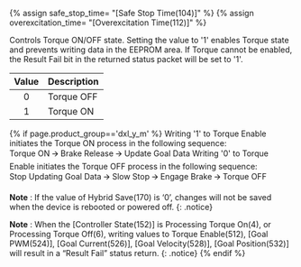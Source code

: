 {% assign safe_stop_time= "[Safe Stop Time(104)]" %}
{% assign overexcitation_time= "[Overexcitation Time(112)]" %}

Controls Torque ON/OFF state. Setting the value to '1' enables Torque state and prevents writing data in the EEPROM area. If Torque cannot be enabled, the Result Fail bit in the returned status packet will be set to '1'.

| Value | Description |
|:-----:| :---------  |
| 0     | Torque OFF  |
| 1     | Torque ON   |


{% if page.product_group=='dxl_y_m' %}
Writing '1' to Torque Enable initiates the Torque ON process in the following sequence:  
Torque ON 🡪 Brake Release 🡪 Update Goal Data 
Writing '0' to Torque Enable initiates the Torque OFF process in the following sequence:  
Stop Updating Goal Data 🡪 Slow Stop 🡪 Engage Brake 🡪 Torque OFF  

**Note** : If the value of Hybrid Save(170) is ‘0’, changes will not be saved when the device is rebooted or powered off.
{: .notice}

**Note** : When the [Controller State(152)] is Processing Torque On(4), or Processing Torque Off(6), writing values to Torque Enable(512), [Goal PWM(524)], [Goal Current(526)], [Goal Velocity(528)], [Goal Position(532)] will result in a “Result Fail” status return.
{: .notice}
{% endif %}
